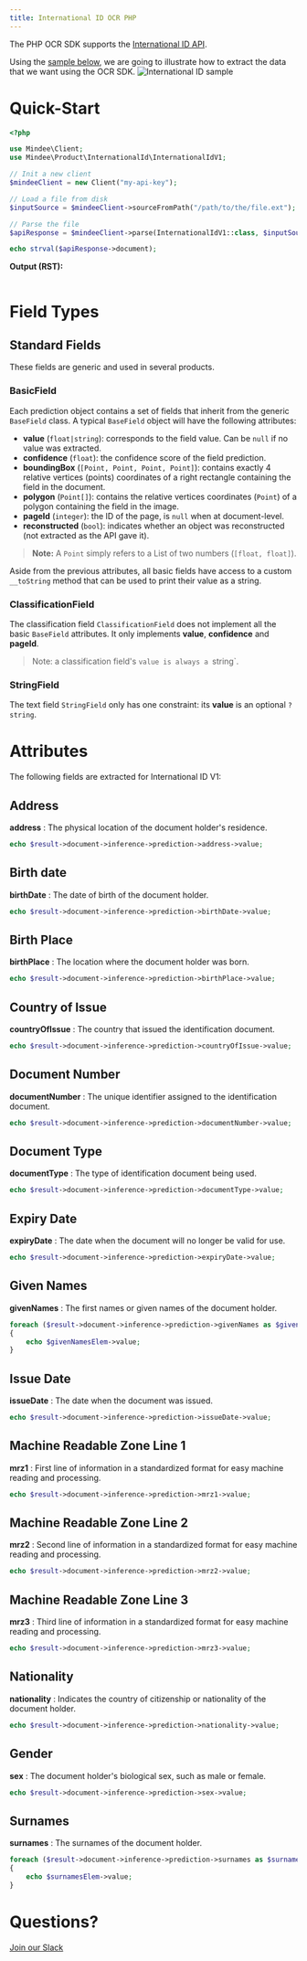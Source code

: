 ```yaml
---
title: International ID OCR PHP
---
```

The PHP OCR SDK supports the [International ID API](https://platform.mindee.com/mindee/international_id).

Using the [sample below](https://github.com/mindee/client-lib-test-data/blob/main/products/international_id/default_sample.jpg), we are going to illustrate how to extract the data that we want using the OCR SDK.
![International ID sample](https://github.com/mindee/client-lib-test-data/blob/main/products/international_id/default_sample.jpg?raw=true)

# Quick-Start
```php
<?php

use Mindee\Client;
use Mindee\Product\InternationalId\InternationalIdV1;

// Init a new client
$mindeeClient = new Client("my-api-key");

// Load a file from disk
$inputSource = $mindeeClient->sourceFromPath("/path/to/the/file.ext");

// Parse the file
$apiResponse = $mindeeClient->parse(InternationalIdV1::class, $inputSource);

echo strval($apiResponse->document);
```

**Output (RST):**
```rst

```

# Field Types
## Standard Fields
These fields are generic and used in several products.

### BasicField
Each prediction object contains a set of fields that inherit from the generic `BaseField` class.
A typical `BaseField` object will have the following attributes:

* **value** (`float|string`): corresponds to the field value. Can be `null` if no value was extracted.
* **confidence** (`float`): the confidence score of the field prediction.
* **boundingBox** (`[Point, Point, Point, Point]`): contains exactly 4 relative vertices (points) coordinates of a right rectangle containing the field in the document.
* **polygon** (`Point[]`): contains the relative vertices coordinates (`Point`) of a polygon containing the field in the image.
* **pageId** (`integer`): the ID of the page, is `null` when at document-level.
* **reconstructed** (`bool`): indicates whether an object was reconstructed (not extracted as the API gave it).

> **Note:** A `Point` simply refers to a List of two numbers (`[float, float]`).


Aside from the previous attributes, all basic fields have access to a custom `__toString` method that can be used to print their value as a string.


### ClassificationField
The classification field `ClassificationField` does not implement all the basic `BaseField` attributes. It only implements **value**, **confidence** and **pageId**.

> Note: a classification field's `value is always a `string`.

### StringField
The text field `StringField` only has one constraint: its **value** is an optional `?string`.

# Attributes
The following fields are extracted for International ID V1:

## Address
**address** : The physical location of the document holder's residence.

```php
echo $result->document->inference->prediction->address->value;
```

## Birth date
**birthDate** : The date of birth of the document holder.

```php
echo $result->document->inference->prediction->birthDate->value;
```

## Birth Place
**birthPlace** : The location where the document holder was born.

```php
echo $result->document->inference->prediction->birthPlace->value;
```

## Country of Issue
**countryOfIssue** : The country that issued the identification document.

```php
echo $result->document->inference->prediction->countryOfIssue->value;
```

## Document Number
**documentNumber** : The unique identifier assigned to the identification document.

```php
echo $result->document->inference->prediction->documentNumber->value;
```

## Document Type
**documentType** : The type of identification document being used.

```php
echo $result->document->inference->prediction->documentType->value;
```

## Expiry Date
**expiryDate** : The date when the document will no longer be valid for use.

```php
echo $result->document->inference->prediction->expiryDate->value;
```

## Given Names
**givenNames** : The first names or given names of the document holder.

```php
foreach ($result->document->inference->prediction->givenNames as $givenNamesElem)
{
    echo $givenNamesElem->value;
}
```

## Issue Date
**issueDate** : The date when the document was issued.

```php
echo $result->document->inference->prediction->issueDate->value;
```

## Machine Readable Zone Line 1
**mrz1** : First line of information in a standardized format for easy machine reading and processing.

```php
echo $result->document->inference->prediction->mrz1->value;
```

## Machine Readable Zone Line 2
**mrz2** : Second line of information in a standardized format for easy machine reading and processing.

```php
echo $result->document->inference->prediction->mrz2->value;
```

## Machine Readable Zone Line 3
**mrz3** : Third line of information in a standardized format for easy machine reading and processing.

```php
echo $result->document->inference->prediction->mrz3->value;
```

## Nationality
**nationality** : Indicates the country of citizenship or nationality of the document holder.

```php
echo $result->document->inference->prediction->nationality->value;
```

## Gender
**sex** : The document holder's biological sex, such as male or female.

```php
echo $result->document->inference->prediction->sex->value;
```

## Surnames
**surnames** : The surnames of the document holder.

```php
foreach ($result->document->inference->prediction->surnames as $surnamesElem)
{
    echo $surnamesElem->value;
}
```

# Questions?
[Join our Slack](https://join.slack.com/t/mindee-community/shared_invite/zt-1jv6nawjq-FDgFcF2T5CmMmRpl9LLptw)
